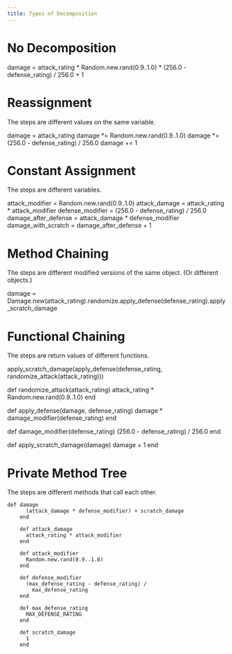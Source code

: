 ```yaml
---
title: Types of Decomposition
---
```


# No Decomposition

damage = attack_rating * Random.new.rand(0.9..1.0) * (256.0 - defense_rating) / 256.0 + 1

# Reassignment

The steps are different values on the same variable.

damage = attack_rating
damage *= Random.new.rand(0.9..1.0)
damage *= (256.0 - defense_rating) / 256.0
damage += 1

# Constant Assignment

The steps are different variables.

attack_modifier = Random.new.rand(0.9..1.0)
attack_damage = attack_rating * attack_modifier
defense_modifier = (256.0 - defense_rating) / 256.0
damage_after_defense = attack_damage * defense_modifier
damage_with_scratch = damage_after_defense + 1

# Method Chaining

The steps are different modified versions of the same object. (Or different objects.)

damage = Damage.new(attack_rating).randomize.apply_defense(defense_rating).apply_scratch_damage

# Functional Chaining

The steps are return values of different functions.

apply_scratch_damage(apply_defense(defense_rating, randomize_attack(attack_rating)))

def randomize_attack(attack_rating)
  attack_rating * Random.new.rand(0.9..1.0)
end

def apply_defense(damage, defense_rating)
  damage * damage_modifier(defense_rating)
end

def damage_modifier(defense_rating)
  (256.0 - defense_rating) / 256.0
end

def apply_scratch_damage(damage)
  damage + 1
end

# Private Method Tree

The steps are different methods that call each other.

```
def damage
      (attack_damage * defense_modifier) + scratch_damage
    end

    def attack_damage
      attack_rating * attack_modifier
    end

    def attack_modifier
      Random.new.rand(0.9..1.0)
    end

    def defense_modifier
      (max_defense_rating - defense_rating) /
        max_defense_rating
    end

    def max_defense_rating
      MAX_DEFENSE_RATING
    end
    
    def scratch_damage
      1
    end
```
